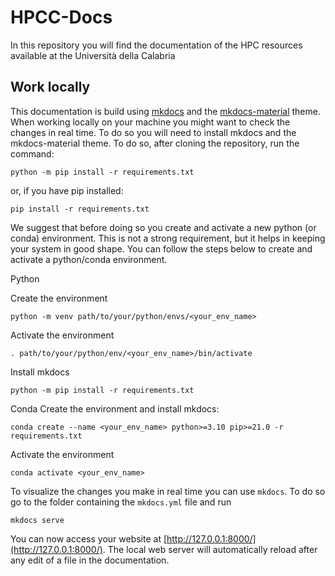 # HPCC-Docs
In this repository you will find the documentation of the HPC resources available at the Università della Calabria


## Work locally
This documentation is build using [mkdocs](https://www.mkdocs.org/) and the [mkdocs-material](https://squidfunk.github.io/mkdocs-material/) theme.
When working locally on your machine you might want to check the changes in real time. To do so you will need to install mkdocs and the mkdocs-material theme. To do so, after cloning the repository, run the command:

``` 
python -m pip install -r requirements.txt 
```

or, if you have pip installed:

``` 
pip install -r requirements.txt 
```

We suggest that before doing so you create and activate a new python (or conda) environment. This is not a strong requirement, but it helps in keeping your system in good shape.
You can follow the steps below to create and activate a python/conda environment.
 
Python

Create the environment
```	
python -m venv path/to/your/python/envs/<your_env_name>
```
Activate the environment
```
. path/to/your/python/env/<your_env_name>/bin/activate
```
Install mkdocs
```
python -m pip install -r requirements.txt 
```


Conda
Create the environment and install mkdocs:
``` 
conda create --name <your_env_name> python>=3.10 pip>=21.0 -r requirements.txt
```
Activate the environment
```
conda activate <your_env_name>	
```



To visualize the changes you make in real time you can use `mkdocs`. To do so go to the folder containing the `mkdocs.yml` file and run
```
mkdocs serve
```

You can now access your website at [http://127.0.0.1:8000/](http://127.0.0.1:8000/). The local web server will automatically reload after any edit of a file in the documentation.
 
